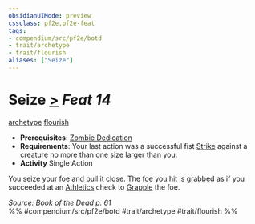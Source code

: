 ```yaml
---
obsidianUIMode: preview
cssclass: pf2e,pf2e-feat
tags:
- compendium/src/pf2e/botd
- trait/archetype
- trait/flourish
aliases: ["Seize"]
---
```

# Seize  [>](../../Rules/core-rulebook/chapter-9-playing-the-game.md#Actions "Single Action") *Feat 14*  
[archetype](../../Rules/traits/archetype.md)  [flourish](../../Rules/traits/flourish.md)  

- **Prerequisites**: [Zombie Dedication](zombie-dedication-botd.md)
- **Requirements**: Your last action was a successful fist [Strike](../../Rules/actions/strike.md) against a creature no more than one size larger than you.
- **Activity** Single Action

You seize your foe and pull it close. The foe you hit is [grabbed](../../Rules/conditions.md#Grabbed) as if you succeeded at an [Athletics](../skills.md#Athletics) check to [Grapple](../../Rules/actions/grapple.md) the foe.

*Source: Book of the Dead p. 61*  
%% #compendium/src/pf2e/botd #trait/archetype #trait/flourish %%